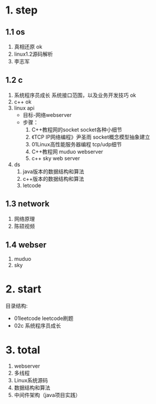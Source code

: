 # 1. step
## 1.1 os
1. 真相还原               ok
2. linux1.2源码解析
3. 李志军

## 1.2 c
1. 系统程序员成长 系统接口范围，以及业务开发技巧  ok
2. c++                                         ok
3. linux api                                  
    - 目标-网络webserver
    - 步骤：
        1. C++教程网的socket           socket各种小细节
        2. 《TCP IP网络编程》尹圣雨     socket概念模型抽象建立
        3. 01Linux高性能服务器编程      tcp/udp细节
        4. C++教程网 muduo             webserver
        5. c++ sky                     web server                
4. ds
    1. java版本的数据结构和算法
    2. c++版本的数据结构和算法
    3. letcode
## 1.3 network
1. 网络原理
2. 陈硕视频
## 1.4 webser
1. muduo 
2. sky

# 2. start
目录结构:
- 01leetcode leetcode刷题
- 02c 系统程序员成长

# 3. total
1. webserver
2. 多线程
3. Linux系统源码
4. 数据结构和算法
5. 中间件架构（java项目实践）












